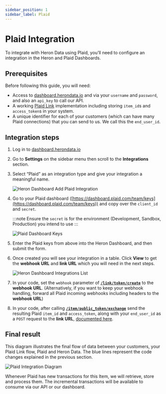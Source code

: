 ```yaml
---
sidebar_position: 1
sidebar_label: Plaid
---
```


# Plaid Integration

To integrate with Heron Data using Plaid, you’ll need to configure an integration in the Heron and Plaid Dashboards.

## Prerequisites

Before following this guide, you will need:

- Access to [dashboard.herondata.io](http://dashboard.herondata.io) and via your `username` and `password`, and also an `api_key` to call our API.
- A working [Plaid Link](https://plaid.com/docs/link/) implementation including storing `item_id`s and `access_token`s in your system.
- A unique identifier for each of your customers (which can have many Plaid connections) that you can send to us. We call this the `end_user_id`.

## Integration steps

1. Log in to [dashboard.herondata.io](http://dashboard.herondata.io)
2. Go to **Settings** on the sidebar menu then scroll to the **Integrations** section.
3. Select “Plaid” as an integration type and give your integration a meaningful name.

    ![Heron Dashboard Add Plaid Integration](/img/heron_dashboard_add_integration_plaid.png)

4. Go to your Plaid dashboard ([https://dashboard.plaid.com/team/keys](https://dashboard.plaid.com/team/keys)) and copy over the `client_id` and `secret`.

    :::note
    Ensure the `secret` is for the environment (Development, Sandbox, Production) you intend to use
    :::

    ![Plaid Dashboard Keys](/img/plaid_dashboard_keys.png)

5. Enter the Plaid keys from above into the Heron Dashboard, and then submit the form.
6. Once created you will see your integration in a table. Click **View** to get the **webhook URL** and **link URL** which you will need in the next steps.

    ![Heron Dashboard Integrations List](/img/heron_dashboard_integrations_plaid.png)

7. In your code, set the `webhook` parameter of
   **[`/link/token/create`](https://plaid.com/docs/api/tokens/#linktokencreate)**
   to the **webhook URL**. (Alternatively, if you want to keep your webhook
   handling, forward all Plaid incoming webhooks including headers to the
   **webhook URL**)
8. In your code, after calling
   **[`/item/public_token/exchange`](https://plaid.com/docs/api/tokens/#itempublic_tokenexchange)**
   send the resulting Plaid `item_id` and `access_token`, along with your
   `end_user_id` as a `POST` request to the **link URL**, [documented
   here](https://docs.herondata.io/api#tag/Integrations/paths/~1api~1integrations~1{heron_id}~1links/post).

## Final result

This diagram illustrates the final flow of data between your customers, your
Plaid Link flow, Plaid and Heron Data. The blue lines represent the code
changes explained in the previous section.

![Plaid Integration Diagram](/img/plaid_integration_diagram.png)

Whenever Plaid has new transactions for this Item, we will retrieve, store and
process them. The incremental transactions will be available to consume via our
API or our dashboard.
